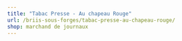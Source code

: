 ```yaml
---
title: "Tabac Presse - Au chapeau Rouge"
url: /briis-sous-forges/tabac-presse-au-chapeau-rouge/
shop: marchand de journaux
---
```

